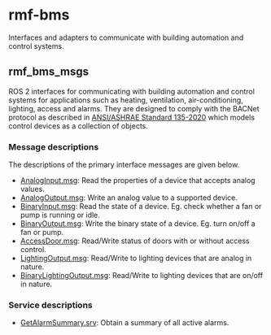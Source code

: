 # rmf-bms

Interfaces and adapters to communicate with building automation and control systems.

## rmf_bms_msgs
ROS 2 interfaces for communicating with building automation and control systems for applications such as heating, ventilation, air-conditioning, lighting, access and alarms. They are designed to comply with the BACNet protocol as described in [ANSI/ASHRAE Standard 135-2020](https://www.ashrae.org/technical-resources/bookstore/bacnet) which models control devices as a collection of objects.

### Message descriptions
The descriptions of the primary interface messages are given below.

* [AnalogInput.msg](rmf_bms_msgs/msg/AnalogInput.msg): Read the properties of a device that accepts analog values.
* [AnalogOutput.msg](rmf_bms_msgs/msg/AnalogOutput.msg): Write an analog value to a supported device.
* [BinaryInput.msg](rmf_bms_msgs/msg/BinaryInput.msg): Read the state of a device. Eg. check whether a fan or pump is running or idle.
* [BinaryOutput.msg](rmf_bms_msgs/msg/BinaryOutput.msg): Write the binary state of a device. Eg. turn on/off a fan or pump.
* [AccessDoor.msg](rmf_bms_msgs/msg/AccessDoor.msg): Read/Write status of doors with or without access control.
* [LightingOutput.msg](rmf_bms_msgs/msg/LightingOutput.msg): Read/Write to lighting devices that are analog in nature.
* [BinaryLightingOutput.msg](rmf_bms_msgs/msg/BinaryLightingOutput.msg): Read/Write to lighting devices that are on/off in nature.

### Service descriptions
* [GetAlarmSummary.srv](rmf_bms_msgs/srv/GetAlarmSummary.srv): Obtain a summary of all active alarms.